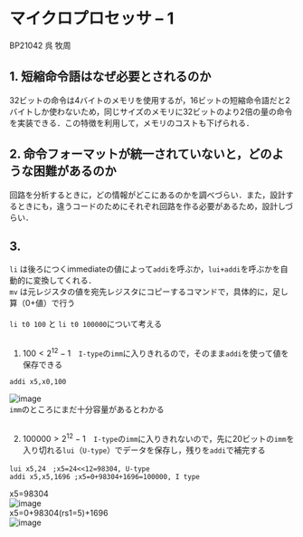  <!-- title: BP21042 呉牧周 -->
# マイクロプロセッサ – 1
BP21042 呉 牧周
## 1. 短縮命令語はなぜ必要とされるのか
32ビットの命令は4バイトのメモリを使用するが，16ビットの短縮命令語だと2バイトしか使わないため，同じサイズのメモリに32ビットのより2倍の量の命令を実装できる．この特徴を利用して，メモリのコストも下げられる．
## 2. 命令フォーマットが統一されていないと，どのような困難があるのか
回路を分析するときに，どの情報がどこにあるのかを調べづらい．また，設計するときにも，違うコードのためにそれぞれ回路を作る必要があるため，設計しづらい．  
## 3.
`li` は後ろにつくimmediateの値によって`addi`を呼ぶか，`lui+addi`を呼ぶかを自動的に変換してくれる．  
`mv` は元レジスタの値を宛先レジスタにコピーするコマンドで，具体的に，足し算（0+値）で行う<br><br>
`li t0 100` と `li t0 100000`について考える<br><br>
1. $100<2^{12}-1$　`I-type`の`imm`に入りきれるので，そのまま`addi`を使って値を保存できる
  ```
  addi x5,x0,100
  ```
  ![image](https://cdn.discordapp.com/attachments/780423396416684054/1029268200132714536/unknown.png)  
  `imm`のところにまだ十分容量があるとわかる<br><br>

2. $100000>2^{12}-1$　`I-type`の`imm`に入りきれないので，先に20ビットの`imm`を入り切れる`lui`（`U-type`）でデータを保存し，残りを`addi`で補完する
  ```
  lui x5,24　;x5=24<<12=98304, U-type
  addi x5,x5,1696 ;x5=0+98304+1696=100000, I type
  ```
  x5=98304  
  ![image](https://cdn.discordapp.com/attachments/780423396416684054/1029282792397357066/unknown.png)  
  x5=0+98304(rs1=5)+1696  
  ![image](https://cdn.discordapp.com/attachments/780423396416684054/1029284297015828492/unknown.png)
